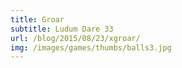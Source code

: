 ```yaml
---
title: Groar
subtitle: Ludum Dare 33
url: /blog/2015/08/23/xgroar/
img: /images/games/thumbs/balls3.jpg
---
```


